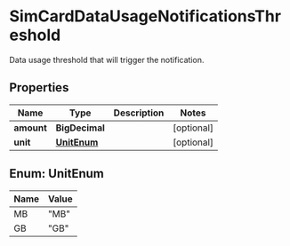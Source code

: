 

# SimCardDataUsageNotificationsThreshold

Data usage threshold that will trigger the notification.

## Properties

Name | Type | Description | Notes
------------ | ------------- | ------------- | -------------
**amount** | **BigDecimal** |  |  [optional]
**unit** | [**UnitEnum**](#UnitEnum) |  |  [optional]



## Enum: UnitEnum

Name | Value
---- | -----
MB | &quot;MB&quot;
GB | &quot;GB&quot;



